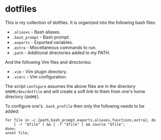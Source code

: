 # dotfiles

This is my collection of dotfiles. It is organized into the following bash files:
* `.aliases` - Bash aliases.
* `.bash_prompt` - Bash prompt.
* `.exports` - Exported variables.
* `.extra` - Miscellaneous commands to run.
* `.path` - Additional directories added to my PATH.

And the following Vim files and directories:

* `.vim` - Vim plugin directory.
* `.vimrc` - Vim configuration.

The script `configure` assumes the above files are in the directory `$HOME/dev/dotfile`
and will create a soft link to them from one's home directory (`$HOME`).

To configure one's `.bash_profile` then only the following needs to be added:

```
for file in ~/.{path,bash_prompt,exports,aliases,functions,extra}; do
    [ -r "$file" ] && [ -f "$file" ] && source "$file";
done;
unset file;
```
